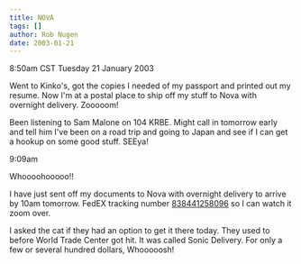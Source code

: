 ```yaml
---
title: NOVA
tags: []
author: Rob Nugen
date: 2003-01-21
---
```


<p class=date>8:50am CST Tuesday 21 January 2003</p>

<p>Went to Kinko's, got the copies I needed of my passport and printed
out my resume.  Now I'm at a postal place to ship off my stuff to Nova
with overnight delivery.  Zooooom!</p>

<p>Been listening to Sam Malone on 104 KRBE.  Might call in tomorrow
early and tell him I've been on a road trip and going to Japan and see
if I can get a hookup on some good stuff.  SEEya!</p>

<p class=date>9:09am</p>

<p>Whoooohooooo!!</p>

<p>I have just sent off my documents to Nova with overnight delivery
to arrive by 10am tomorrow.  FedEX tracking number <a
href="https://www.fedex.com/cgi-bin/tracking?tracknumbers=838441258096&action=track&language=english&cntry_code=us&mps=y">838441258096</a>
so I can watch it zoom over.</p>

<p>I asked the cat if they had an option to get it there today.  They
used to before World Trade Center got hit.  It was called Sonic
Delivery.  For only a few or several hundred dollars, Whooooosh!</p>
